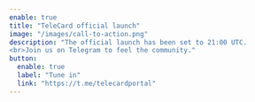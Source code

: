 ```yaml
---
enable: true
title: "TeleCard official launch"
image: "/images/call-to-action.png"
description: "The official launch has been set to 21:00 UTC. 
<br>Join us on Telegram to feel the community."
button:
  enable: true
  label: "Tune in"
  link: "https://t.me/telecardportal"
---
```

